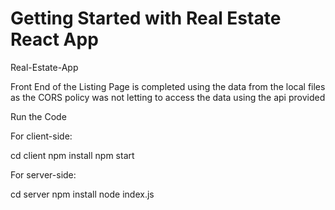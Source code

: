 # Getting Started with Real Estate React App
Real-Estate-App

Front End of the Listing Page is completed using the data from the local files as the CORS policy was not letting to access the data using the api provided

Run the Code

For client-side:

cd client
npm install
npm start


For server-side:

cd server
npm install
node index.js
